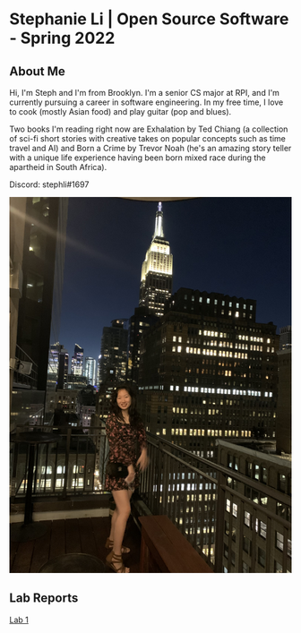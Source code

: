# Stephanie Li | Open Source Software - Spring 2022

## About Me
Hi, I'm Steph and I'm from Brooklyn. I'm a senior CS major at RPI, and I'm currently pursuing a career in software engineering. In my free time, I love to cook (mostly Asian food) and play guitar (pop and blues).

Two books I'm reading right now are Exhalation by Ted Chiang (a collection of sci-fi short stories with creative takes on popular concepts such as time travel and AI) and Born a Crime by Trevor Noah (he's an amazing story teller with a unique life experience having been born mixed race during the apartheid in South Africa).

Discord: stephli#1697

![](/index_picture.JPG)

## Lab Reports
[Lab 1](labs/lab-01/report.md)